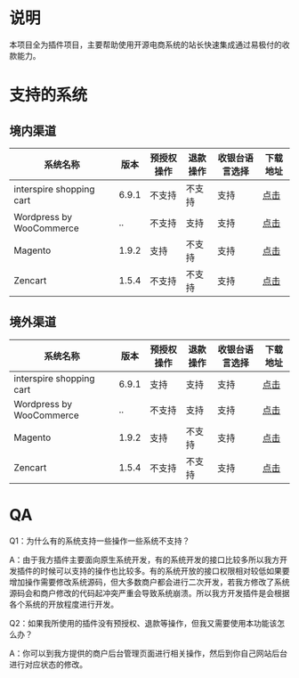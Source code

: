 # 说明

本项目全为插件项目，主要帮助使用开源电商系统的站长快速集成通过易极付的收款能力。

# 支持的系统

## 境内渠道

| 系统名称 | 版本  | 预授权操作 | 退款操作 | 收银台语言选择 | 下载地址 |
|---|---|---|---|---|---|
|interspire shopping cart|6.9.1|不支持|不支持|支持| [点击](https://github.com/manarchliu/YiJiEspPayBy_INC_6.9.1/archive/master.zip) |
|Wordpress by WooCommerce|..|不支持|支持|支持| [点击](https://github.com/manarchliu/WooCommerce_YiJiEspPay/archive/master.zip) |
|Magento|1.9.2|支持|不支持|支持| [点击]() |
|Zencart|1.5.4|不支持|不支持|支持| [点击]() |

## 境外渠道

| 系统名称 | 版本  | 预授权操作 | 退款操作 | 收银台语言选择 | 下载地址 |
|---|---|---|---|---|---|
|interspire shopping cart|6.9.1|支持|支持|支持| [点击](https://github.com/manarchliu/YiJiEspPayBy_INC_6.9.1/archive/master.zip) |
|Wordpress by WooCommerce|..|不支持|支持|支持| [点击](https://github.com/manarchliu/WooCommerce_YiJiEspPay/archive/master.zip) |
|Magento|1.9.2|支持|不支持|支持| [点击]() |
|Zencart|1.5.4|不支持|不支持|支持| [点击]() |

# QA

Q1：为什么有的系统支持一些操作一些系统不支持？

A：由于我方插件主要面向原生系统开发，有的系统开发的接口比较多所以我方开发插件的时候可以支持的操作也比较多。有的系统开放的接口权限相对较低如果要增加操作需要修改系统源码，但大多数商户都会进行二次开发，若我方修改了系统源码会和商户修改的代码起冲突严重会导致系统崩溃。所以我方开发插件是会根据各个系统的开放程度进行开发。

Q2：如果我所使用的插件没有预授权、退款等操作，但我又需要使用本功能该怎么办？

A：你可以到我方提供的商户后台管理页面进行相关操作，然后到你自己网站后台进行对应状态的修改。
